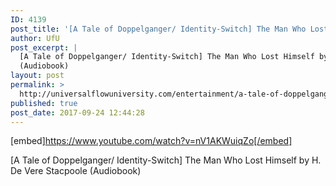 ```yaml
---
ID: 4139
post_title: '[A Tale of Doppelganger/ Identity-Switch] The Man Who Lost Himself (Audiobook)'
author: UfU
post_excerpt: |
  [A Tale of Doppelganger/ Identity-Switch] The Man Who Lost Himself by H. De Vere Stacpoole
  (Audiobook)
layout: post
permalink: >
  http://universalflowuniversity.com/entertainment/a-tale-of-doppelganger-identity-switch-the-man-who-lost-himself-audiobook/
published: true
post_date: 2017-09-24 12:44:28
---
```

[embed]https://www.youtube.com/watch?v=nV1AKWuiqZo[/embed]<br>
<p>[A Tale of Doppelganger/ Identity-Switch] The Man Who Lost Himself by H. De Vere Stacpoole 
(Audiobook)</p>